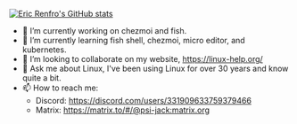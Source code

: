 [![Eric Renfro's GitHub stats](https://github-readme-stats.vercel.app/api?username=erenfro&show_icons=true&theme=tokyonight&hide_border=true&disable_animations=true)](https://github.com/anuraghazra/github-readme-stats)


- 🔭 I’m currently working on chezmoi and fish.
- 🌱 I’m currently learning fish shell, chezmoi, micro editor, and kubernetes.
- 👯 I’m looking to collaborate on my website, https://linux-help.org/
- 💬 Ask me about Linux, I've been using Linux for over 30 years and know quite a bit.
- 📫 How to reach me:
  - Discord: https://discord.com/users/331909633759379466
  - Matrix: https://matrix.to/#/@psi-jack:matrix.org
